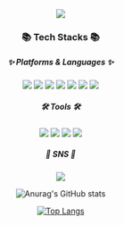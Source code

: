 <div align=center>
	<img src="https://capsule-render.vercel.app/api?type=waving&color=auto&height=200&section=header&text=Jinnspace!%20&fontSize=90&" />	
</div>

<div align="center">

### :books: Tech Stacks :books:
  
##### ✨  Platforms & Languages ✨ 
  
<img src="https://img.shields.io/badge/Oracle-F80000?style=flat&logo=Oracle&logoColor=white"/> 
<img src="https://img.shields.io/badge/JavaScript-F7DF1E?style=flat&logo=JavaScript&logoColor=white"/>
<img src="https://img.shields.io/badge/HTML5-E34F26?style=flat&logo=HTML5&logoColor=white"/>
<img src="https://img.shields.io/badge/CSS3-1572B6?style=flat&logo=CSS3&logoColor=white"/>
<img src="https://img.shields.io/badge/JQuery-0769AD?style=flat&logo=JQuery&logoColor=white"/>
<img src="https://img.shields.io/badge/Spring-6DB33F?style=flat&logo=Spring&logoColor=white"/>
<img src="https://img.shields.io/badge/Spring Boot-6DB33F?style=flat&logo=Spring Boot&logoColor=white"/>  
  
  
##### 🛠️ Tools 🛠️
<img src="https://img.shields.io/badge/Eclipse IDE-2C2255?style=flat&logo=Eclipse IDE&logoColor=white"/>
<img src="https://img.shields.io/badge/Visual Studio Code-007ACC?style=flat&logo=Visual Studio Code&logoColor=white"/>
<img src="https://img.shields.io/badge/Apache Tomcat-F8DC75?style=flat&logo=Apache Tomcat&logoColor=white"/>
<img src="https://img.shields.io/badge/GitHub-181717?style=flat&logo=GitHub&logoColor=white"/>

  
##### 🎨 SNS 🎨
<img src="https://img.shields.io/badge/Notion-000000?style=flat&logo=Notion&logoColor=white"/>


![Anurag's GitHub stats](https://github-readme-stats.vercel.app/api?username=jinnspace&show_icons=true&theme=radical) 


[![Top Langs](https://github-readme-stats.vercel.app/api/top-langs/?username=jinnspace&layout=compact)](https://github.com/anuraghazra/github-readme-stats)

</div>
